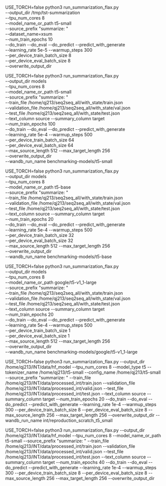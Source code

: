 USE_TORCH=false python3 run_summarization_flax.py \
    --output_dir /tmp/tst-summarization \
    --tpu_num_cores 8 \
	--model_name_or_path t5-small \
    --source_prefix "summarize: " \
	--dataset_name=xsum \
    --num_train_epochs 10 \
    --do_train --do_eval --do_predict --predict_with_generate \
    --learning_rate 5e-5 --warmup_steps 300 \
    --per_device_train_batch_size 8 \
	--per_device_eval_batch_size 8 \
    --overwrite_output_dir

USE_TORCH=false python3 run_summarization_flax.py \
    --output_dir models \
    --tpu_num_cores 8 \
	--model_name_or_path t5-small \
    --source_prefix "summarize: " \
	--train_file /home/qj213/seq2seq_all/with_state/train.json \
    --validation_file /home/qj213/seq2seq_all/with_state/val.json \
    --test_file /home/qj213/seq2seq_all/with_state/test.json \
    --text_column source --summary_column target \
    --num_train_epochs 100 \
    --do_train --do_eval --do_predict --predict_with_generate \
    --learning_rate 5e-4 --warmup_steps 500 \
    --per_device_train_batch_size 64 \
	--per_device_eval_batch_size 64 \
    --max_source_length 512 --max_target_length 256 \
    --overwrite_output_dir \
    --wandb_run_name benchmarking-models/t5-small

USE_TORCH=false python3 run_summarization_flax.py \
    --output_dir models \
    --tpu_num_cores 8 \
	--model_name_or_path t5-base \
    --source_prefix "summarize: " \
	--train_file /home/qj213/seq2seq_all/with_state/train.json \
    --validation_file /home/qj213/seq2seq_all/with_state/val.json \
    --test_file /home/qj213/seq2seq_all/with_state/test.json \
    --text_column source --summary_column target \
    --num_train_epochs 20 \
    --do_train --do_eval --do_predict --predict_with_generate \
    --learning_rate 5e-4 --warmup_steps 500 \
    --per_device_train_batch_size 32 \
	--per_device_eval_batch_size 32 \
    --max_source_length 512 --max_target_length 256 \
    --overwrite_output_dir \
    --wandb_run_name benchmarking-models/t5-base

USE_TORCH=false python3 run_summarization_flax.py \
    --output_dir models \
    --tpu_num_cores 8 \
	--model_name_or_path google/t5-v1_1-large \
    --source_prefix "summarize: " \
	--train_file /home/qj213/seq2seq_all/with_state/train.json \
    --validation_file /home/qj213/seq2seq_all/with_state/val.json \
    --test_file /home/qj213/seq2seq_all/with_state/test.json \
    --text_column source --summary_column target \
    --num_train_epochs 20 \
    --do_train --do_eval --do_predict --predict_with_generate \
    --learning_rate 5e-4 --warmup_steps 500 \
    --per_device_train_batch_size 1 \
	--per_device_eval_batch_size 1 \
    --max_source_length 512 --max_target_length 256 \
    --overwrite_output_dir \
    --wandb_run_name benchmarking-models/google/t5-v1_1-large


USE_TORCH=false python3 run_summarization_flax.py --output_dir /home/qj213/INT/data/hf_model --tpu_num_cores 8 --model_type t5 --tokenizer_name /home/qj213/t5-small --config_name /home/qj213/t5-small --source_prefix "summarize: " --train_file /home/qj213/INT/data/processed_int/train.json --validation_file /home/qj213/INT/data/processed_int/valid.json --test_file /home/qj213/INT/data/processed_int/test.json --text_column source --summary_column target --num_train_epochs 20 --do_train --do_eval --do_predict --predict_with_generate     --learning_rate 1e-4 --warmup_steps 300     --per_device_train_batch_size 8 --per_device_eval_batch_size 8     --max_source_length 256 --max_target_length 256 --overwrite_output_dir --wandb_run_name int/reproduction_scratch_t5_small

USE_TORCH=false python3 run_summarization_flax.py --output_dir /home/qj213/INT/data/hf_model --tpu_num_cores 8 --model_name_or_path t5-small --source_prefix "summarize: " --train_file /home/qj213/INT/data/processed_int/train.json --validation_file /home/qj213/INT/data/processed_int/valid.json --test_file /home/qj213/INT/data/processed_int/test.json --text_column source --summary_column target --num_train_epochs 40 --do_train --do_eval --do_predict --predict_with_generate     --learning_rate 1e-4 --warmup_steps 300     --per_device_train_batch_size 8 --per_device_eval_batch_size 8     --max_source_length 256 --max_target_length 256 --overwrite_output_dir